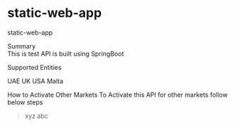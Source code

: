 # static-web-app
static-web-app

Summary  
This is test API is built using SpringBoot

Supported Entities 

UAE 
UK 
USA 
Malta 

How to Activate Other Markets
To Activate this API for other markets follow below steps 
  > xyz
  > abc
